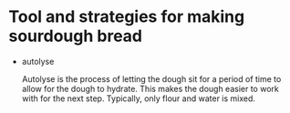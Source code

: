 # Tool and strategies for making sourdough bread

- autolyse

  Autolyse is the process of letting the dough sit for a period of time to allow for the dough to hydrate. This makes the dough easier to work with for the next step. Typically, only flour and water is mixed.
